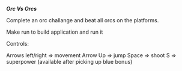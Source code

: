 ***Orc Vs Orcs***

Complete an orc challange and beat all orcs on the platforms. 

Make run to build application and run it

Controls: 

Arrows left/right => movement
Arrow Up => jump
Space => shoot 
S => superpower (available after picking up blue bonus)
